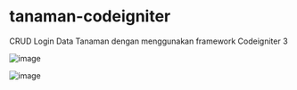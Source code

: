 # tanaman-codeigniter
 CRUD Login Data Tanaman dengan menggunakan framework Codeigniter 3

![image](https://user-images.githubusercontent.com/58182442/130493492-2db2c8f7-13bb-4020-8c21-b3ef918a4ace.png)

![image](https://user-images.githubusercontent.com/58182442/130493593-dc285c9f-58a9-4555-bf1c-8da1ccfada1f.png)
